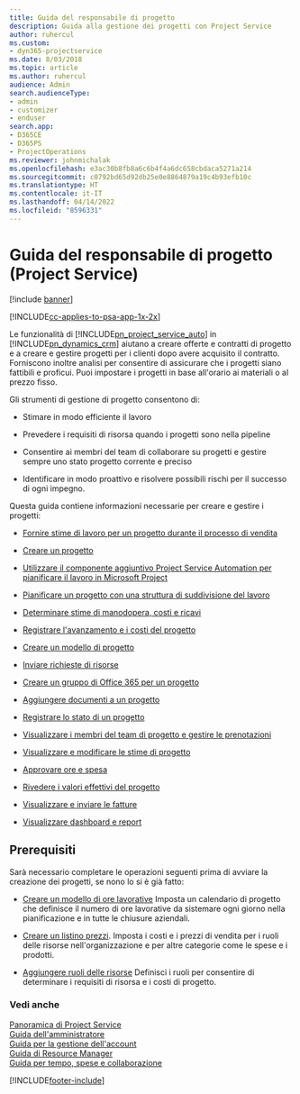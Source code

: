 ```yaml
---
title: Guida del responsabile di progetto
description: Guida alla gestione dei progetti con Project Service
author: ruhercul
ms.custom:
- dyn365-projectservice
ms.date: 8/03/2018
ms.topic: article
ms.author: ruhercul
audience: Admin
search.audienceType:
- admin
- customizer
- enduser
search.app:
- D365CE
- D365PS
- ProjectOperations
ms.reviewer: johnmichalak
ms.openlocfilehash: e3ac30b8fb8a6c6b4f4a6dc658cbdaca5271a214
ms.sourcegitcommit: c0792bd65d92db25e0e8864879a19c4b93efb10c
ms.translationtype: HT
ms.contentlocale: it-IT
ms.lasthandoff: 04/14/2022
ms.locfileid: "8596331"
---
```

# <a name="project-manager-guide-project-service"></a>Guida del responsabile di progetto (Project Service)

[!include [banner](../includes/psa-now-project-operations.md)]

[!INCLUDE[cc-applies-to-psa-app-1x-2x](../includes/cc-applies-to-psa-app-1x-2x.md)]

Le funzionalità di [!INCLUDE[pn_project_service_auto](../includes/pn-project-service-auto.md)] in [!INCLUDE[pn_dynamics_crm](../includes/pn-dynamics-crm.md)] aiutano a creare offerte e contratti di progetto e a creare e gestire progetti per i clienti dopo avere acquisito il contratto. Forniscono inoltre analisi per consentire di assicurare che i progetti siano fattibili e proficui. Puoi impostare i progetti in base all'orario ai materiali o al prezzo fisso.  
  
 Gli strumenti di gestione di progetto consentono di:  
  
-   Stimare in modo efficiente il lavoro  
  
-   Prevedere i requisiti di risorsa quando i progetti sono nella pipeline  
  
-   Consentire ai membri del team di collaborare su progetti e gestire sempre uno stato progetto corrente e preciso  
  
-   Identificare in modo proattivo e risolvere possibili rischi per il successo di ogni impegno.  
  
Questa guida contiene informazioni necessarie per creare e gestire i progetti:  
  
-   [Fornire stime di lavoro per un progetto durante il processo di vendita](../psa/provide-estimates-project-during-sales-process.md)  
  
-   [Creare un progetto](../psa/create-project.md)  
  
-   [Utilizzare il componente aggiuntivo Project Service Automation per pianificare il lavoro in Microsoft Project](../psa/add-plan-work-microsoft-project.md)  
  
-   [Pianificare un progetto con una struttura di suddivisione del lavoro](../psa/schedule-project-work-breakdown-structure.md)  
  
-   [Determinare stime di manodopera, costi e ricavi](../psa/determine-project-cost-revenue-estimates.md)  
  
-   [Registrare l'avanzamento e i costi del progetto](../psa/track-project-progress-cost.md)  
  
-   [Creare un modello di progetto](../psa/create-project-template.md)  
  
-   [Inviare richieste di risorse](../psa/submit-resource-requests.md)  
  
-   [Creare un gruppo di Office 365 per un progetto](../psa/create-office-365-group-project.md)  
  
-   [Aggiungere documenti a un progetto](../psa/add-documents-project.md)  
  
-   [Registrare lo stato di un progetto](../psa/track-project-status.md)  
  
-   [Visualizzare i membri del team di progetto e gestire le prenotazioni](../psa/view-project-team-members-manage-bookings.md)  
  
-   [Visualizzare e modificare le stime di progetto](../psa/view-edit-project-estimates.md)  
  
-   [Approvare ore e spesa](../psa/approve-time-expenses.md)  
  
-   [Rivedere i valori effettivi del progetto](../psa/review-project-actuals.md)  
  
-   [Visualizzare e inviare le fatture](../psa/view-send-invoices.md)  
  
-   [Visualizzare dashboard e report](../psa/view-dashboards-reports.md)  
  
## <a name="prerequisites"></a>Prerequisiti  
 Sarà necessario completare le operazioni seguenti prima di avviare la creazione dei progetti, se nono lo si è già fatto:  
  
-   [Creare un modello di ore lavorative](../psa/create-work-hours-template.md) Imposta un calendario di progetto che definisce il numero di ore lavorative da sistemare ogni giorno nella pianificazione e in tutte le chiusure aziendali.  
  
-   [Creare un listino prezzi](../psa/create-price-list.md). Imposta i costi e i prezzi di vendita per i ruoli delle risorse nell'organizzazione e per altre categorie come le spese e i prodotti.  
  
-   [Aggiungere ruoli delle risorse](../psa/add-resource-roles.md) Definisci i ruoli per consentire di determinare i requisiti di risorsa e i costi di progetto.  
  
### <a name="see-also"></a>Vedi anche  
 [Panoramica di Project Service](../psa/overview.md)   
 [Guida dell'amministratore](../psa/admin-guide.md)   
 [Guida per la gestione dell'account](../psa/account-manager-guide.md)   
 [Guida di Resource Manager](../psa/resource-manager-guide.md)   
 [Guida per tempo, spese e collaborazione](../psa/time-expense-collaboration-guide.md)



[!INCLUDE[footer-include](../includes/footer-banner.md)]
